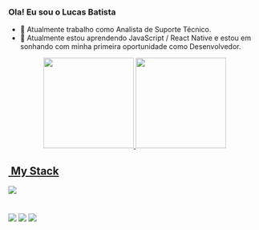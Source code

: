 ### Ola! Eu sou o Lucas Batista

- 🔭 Atualmente trabalho como Analista de Suporte Técnico.
- 🌱 Atualmente estou aprendendo JavaScript / React Native e estou em sonhando com minha primeira oportunidade como Desenvolvedor.


<div align="center">
  <a href="https://github.com/LucasBatistaX">
  <img height="180em" src="https://github-readme-stats.vercel.app/api?username=LucasBatistaX&show_icons=true&theme=dark&include_all_commits=true&count_private=true"/>
  <img height="180em" src="https://github-readme-stats.vercel.app/api/top-langs/?username=LucasBatistaX&layout=compact&langs_count=7&theme=dark"/>
</div>

## &nbsp;My Stack

<img src="https://skillicons.dev/icons?i=vscode,html,css,js,ts,nodejs,npm,react,tailwind,bootstrap,git,github,&theme=dark" />

#

<div> 
  <a href="https://www.instagram.com/Lucas.batistax" target="_blank"><img src="https://img.shields.io/badge/-Instagram-%23E4405F?style=for-the-badge&logo=instagram&logoColor=white" target="_blank"></a> 
  <a href = "mailto:Lucas915706 @gmail.com"><img src="https://img.shields.io/badge/-Gmail-%23333?style=for-the-badge&logo=gmail&logoColor=white" target="_blank"></a>
  <a href="https://www.linkedin.com/in/lucas-batista-327704221" target="_blank"><img src="https://img.shields.io/badge/-LinkedIn-%230077B5?style=for-the-badge&logo=linkedin&logoColor=white" target="_blank"></a> 
 
 
</div>


